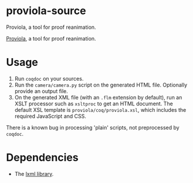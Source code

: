 proviola-source
===============

Proviola, a tool for proof reanimation.

[Proviola](http://mws.cs.ru.nl/proviola/), a tool for proof reanimation.

Usage
=====

1.  Run `coqdoc` on your sources.
2.  Run the `camera/camera.py` script on the generated HTML file. Optionally provide
    an output file.
3.  On the generated XML file (with an `.flm` extension by default), run an XSLT
    processor such as `xsltproc` to get an HTML document. The default XSL template is
    `proviola/coq/proviola.xsl`, which includes the required JavaScript and CSS.

There is a known bug in processing 'plain' scripts, not preprocessed by `coqdoc`.

Dependencies
============

-   The [lxml library](http://lxml.de/).

